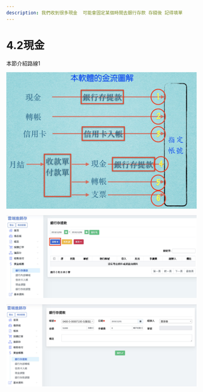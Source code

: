 ```yaml
---
description: 我們收到很多現金  可能會固定某個時間去銀行存款 存錢後 記得填單
---
```


# 4.2現金

本節介紹路線1

![](../.gitbook/assets/jie-tu-20191201-shang-wu-5.03.59.jpg)

![&#x6309;&#x4E0B;&#x3010;&#x65B0;&#x589E;&#x3011;](../.gitbook/assets/jie-tu-20191201-shang-wu-4.45.09.jpg)

![&#x586B;&#x8CC7;&#x6599; &#x586B;&#x5B8C;&#x5F8C;&#x3010;&#x5132;&#x5B58;&#x3011; ](../.gitbook/assets/jie-tu-20191201-shang-wu-4.46.51.jpg)

